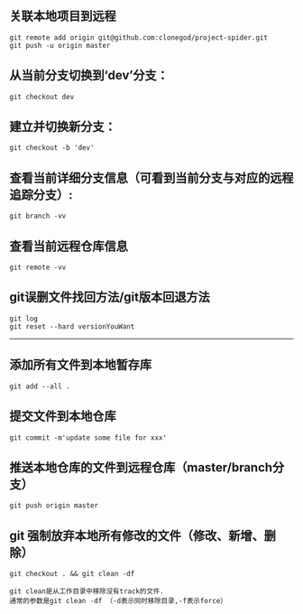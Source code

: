 ## 关联本地项目到远程   
	git remote add origin git@github.com:clonegod/project-spider.git
	git push -u origin master

## 从当前分支切换到‘dev’分支：
	git checkout dev

## 建立并切换新分支：
	git checkout -b 'dev'

## 查看当前详细分支信息（可看到当前分支与对应的远程追踪分支）:
	git branch -vv

## 查看当前远程仓库信息
	git remote -vv


## git误删文件找回方法/git版本回退方法
	git log
	git reset --hard versionYouWant

---

## 添加所有文件到本地暂存库
	git add --all .

## 提交文件到本地仓库
	git commit -m'update some file for xxx'

## 推送本地仓库的文件到远程仓库（master/branch分支）
	git push origin master

## git 强制放弃本地所有修改的文件（修改、新增、删除）
	git checkout . && git clean -df

	git clean是从工作目录中移除没有track的文件.
	通常的参数是git clean -df （-d表示同时移除目录,-f表示force）




